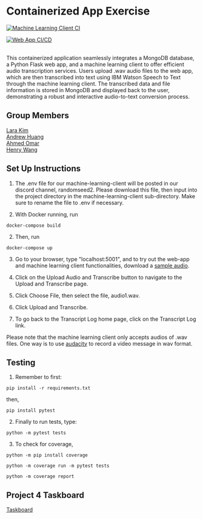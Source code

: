 # Containerized App Exercise
[![Machine Learning Client CI](https://github.com/software-students-fall2023/4-containerized-app-exercise-team-random-seed-2/actions/workflows/ml_client_ci.yml/badge.svg)](https://github.com/software-students-fall2023/4-containerized-app-exercise-team-random-seed-2/actions/workflows/ml_client_ci.yml)

[![Web App CI/CD](https://github.com/software-students-fall2023/4-containerized-app-exercise-team-random-seed-2/actions/workflows/web_app_ci_cd.yml/badge.svg)](https://github.com/software-students-fall2023/4-containerized-app-exercise-team-random-seed-2/actions/workflows/web_app_ci_cd.yml)

<br>
This containerized application seamlessly integrates a MongoDB database, a Python Flask web app, and a machine learning client to offer efficient audio transcription services. Users upload .wav audio files to the web app, which are then transcribed into text using IBM Watson Speech to Text through the machine learning client. The transcribed data and file information is stored in MongoDB and displayed back to the user, demonstrating a robust and interactive audio-to-text conversion process.

## Group Members 
[Lara Kim](https://github.com/larahynkim) <br>
[Andrew Huang](https://github.com/andrewhuanggg) <br>
[Ahmed Omar](https://github.com/ahmed-o-324) <br>
[Henry Wang](https://github.com/fishlesswater) <br>

## Set Up Instructions 
1. The .env file for our machine-learning-client will be posted in our discord channel, randomseed2. Please download this file, then input into the project directory in the machine-learning-client sub-directory. Make sure to rename the file to .env if necessary. 

2. With Docker running, run 
```
docker-compose build
```
2. Then, run 
```
docker-compose up
```
3. Go to your browser, type "localhost:5001", and to try out the web-app and machine learning client functionalities, download a [sample audio](machine-learning-client/audio_files/audio1.wav). 

4. Click on the Upload Audio and Transcribe button to navigate to the Upload and Transcribe page. 

5. Click Choose File, then select the file, audio1.wav. 

6. Click Upload and Transcribe. 

7. To go back to the Transcript Log home page, click on the Transcript Log link. 

Please note that the machine learning client only accepts audios of .wav files. One way is to use [audacity](https://www.audacityteam.org/) to record a video message in wav format.

## Testing
1. Remember to first:
```
pip install -r requirements.txt
```
then,
```
pip install pytest
```
2.  Finally to run tests, type:
```
python -m pytest tests    
```
3. To check for coverage, 
```
python -m pip install coverage  
```
```
python -m coverage run -m pytest tests
```
```
python -m coverage report
```

## Project 4 Taskboard 
[Taskboard](https://github.com/orgs/software-students-fall2023/projects/92)

